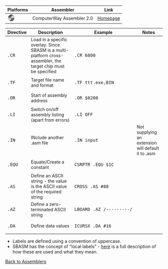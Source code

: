 
|Platforms|Assembler|Link
|-|-|-|
|<img src="../images/sphere.png" width="24">|ComputerWay Assembler 2.0|[Homepage](https://www.sbprojects.net/sbasm/)|

|<b>Directive<b>|<b>Description|Example|Notes|
|-|-|-|-|
|<pre>.CR| Load in a specific overlay. Since SBASM is a multi-platform cross-assembler, the target chip must be specified|<pre>.CR 6800</pre>|
|<pre>.TF| Target file name and format| <pre>.TF ttt.exe,BIN</pre>|
|<pre>.OR| Start of assembly address| <pre>.OR $0200</pre>|
|<pre>.LI|Switch on/off assembly listing (apart from errors)|<pre>.LI OFF</pre>|
|<pre>.IN</pre>|INclude another .asm file|<pre>.IN input</pre>|Not supplying an extension will default it to .asm|
|<pre>.EQU</pre>| Equate/Create a constant|<pre>CSRPTR  .EQU     $1C</pre>|
|<pre>.AS</pre>| Define an ASCII string - the value is the ASCII value of the required string|<pre>CROSS   .AS    #88</pre>|
|<pre>.AZ</pre>| Define a zero-terminated ASCII string|<pre>LBOARD   .AZ    /---------/</pre>
|<pre>.DA</pre>| Define data values|<pre>ICURSX   .DA     #16</pre>|

* Labels are defined using a convention of uppercase.
* SBASM has the concept of "local labels" - [here](https://www.sbprojects.net/sbasm/labels.php) is a full description of how these are used and what they mean.


[Back to Assemblers](../ASSEMBLERS.md)